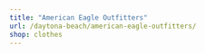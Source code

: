 ```yaml
---
title: "American Eagle Outfitters"
url: /daytona-beach/american-eagle-outfitters/
shop: clothes
---
```

